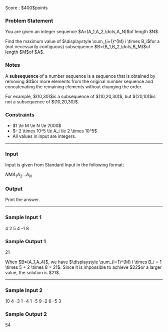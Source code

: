 
<div>

<span>

<span>

<p>
Score : $400$points
</p>

<div>

<section>

### **Problem Statement**

<p>
You are given an integer sequence $A=(A_1,A_2,\dots,A_N)$of length $N$.
</p>

<p>
Find the maximum value of $\displaystyle \sum_{i=1}^{M} i \times B_i$for a (not necessarily contiguous) subsequence $B=(B_1,B_2,\dots,B_M)$of length $M$of $A$.
</p>

</section>

</div>

<div>

<section>

### **Notes**

<p>
A 
<strong>
subsequence
</strong>
of a number sequence is a sequence that is obtained by removing $0$or more elements from the original number sequence and concatenating the remaining elements without changing the order.
</p>

<p>
For example, $(10,30)$is a subsequence of $(10,20,30)$, but $(20,10)$is not a subsequence of $(10,20,30)$.
</p>

</section>

</div>

<div>

<section>

### **Constraints**

<ul>

<li>
$1 \le M \le N \le 2000$
</li>

<li>
$- 2 \times 10^5 \le A_i \le 2 \times 10^5$
</li>

<li>
All values in input are integers.
</li>

</ul>

</section>

</div>

---

<div>

<div>

<section>

### **Input**

<p>
Input is given from Standard Input in the following format:
</p>

<div>

$N$$M$$A_1$$A_2$$\dots$$A_N$
</div>

</section>

</div>

<div>

<section>

### **Output**

<p>
Print the answer.
</p>

</section>

</div>

</div>

---

<div>

<section>

### **Sample Input 1**

<div>

4 2
5 4 -1 8

</div>

</section>

</div>

<div>

<section>

### **Sample Output 1**

<div>

21

</div>

<p>
When $B=(A_1,A_4)$, we have $\displaystyle \sum_{i=1}^{M} i \times B_i = 1 \times 5 + 2 \times 8 = 21$.  Since it is impossible to achieve $22$or a larger value, the solution is $21$.
</p>

</section>

</div>

---

<div>

<section>

### **Sample Input 2**

<div>

10 4
-3 1 -4 1 -5 9 -2 6 -5 3

</div>

</section>

</div>

<div>

<section>

### **Sample Output 2**

<div>

54

</div>

</section>

</div>

</span>

</span>

</div>
